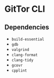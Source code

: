 # GitTor CLI

## Dependencies
- `build-essential`
- `gdb`
- `valgrind`
- `clang-format`
- `clang-tidy`
- `gcovr`
- `cpplint`
